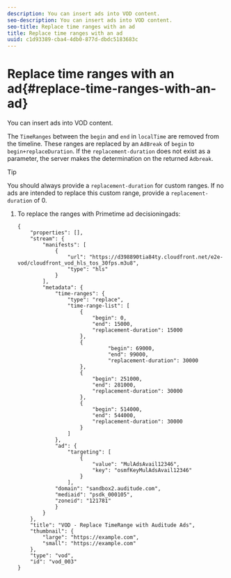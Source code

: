 ```yaml
---
description: You can insert ads into VOD content.
seo-description: You can insert ads into VOD content.
seo-title: Replace time ranges with an ad
title: Replace time ranges with an ad
uuid: c1d93389-cba4-4db0-877d-dbdc5183683c
---
```


# Replace time ranges with an ad{#replace-time-ranges-with-an-ad}

You can insert ads into VOD content.

The `TimeRanges` between the `begin` and `end` in `localTime` are removed from the timeline. These ranges are replaced by an `AdBreak` of `begin` to `begin+replaceDuration`. If the `replacement-duration` does not exist as a parameter, the server makes the determination on the returned `Adbreak`.

>[!TIP]
>
>You should always provide a `replacement-duration` for custom ranges. If no ads are intended to replace this custom range, provide a `replacement-duration` of 0.

1. To replace the ranges with Primetime ad decisioningads:

   ```
   {   
       "properties": [],
       "stream": {
           "manifests": [
               {
                   "url": "https://d398890tia84ty.cloudfront.net/e2e-vod/cloudfront_vod_hls_tos_30fps.m3u8",
                   "type": "hls"
               }
           ],
           "metadata": {
               "time-ranges": {
                   "type": "replace",
                   "time-range-list": [
                       {
                           "begin": 0,
                           "end": 15000,
                           "replacement-duration": 15000
                       },
                       {
                                "begin": 69000,
                                "end": 99000,
                                "replacement-duration": 30000
                       },
                       {
                           "begin": 251000,
                           "end": 281000,
                           "replacement-duration": 30000
                       },
                       {
                           "begin": 514000,
                           "end": 544000,
                           "replacement-duration": 30000
                       }
                   ]
               },
               "ad": {
                   "targeting": [
                       {
                           "value": "MulAdsAvail12346",
                           "key": "osmfKeyMulAdsAvail12346"
                       }
                   ],
               "domain": "sandbox2.auditude.com",
               "mediaid": "psdk_000105",
               "zoneid": "121781"
               }     
           }
       },   
       "title": "VOD - Replace TimeRange with Auditude Ads",
       "thumbnail": {
           "large": "https://example.com",
           "small": "https://example.com"
       },
       "type": "vod",
       "id": "vod_003"
   }
   ```

